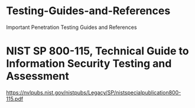 # Testing-Guides-and-References
Important Penetration Testing Guides and References

# NIST SP 800-115, Technical Guide to Information Security Testing and Assessment
https://nvlpubs.nist.gov/nistpubs/Legacy/SP/nistspecialpublication800-115.pdf

